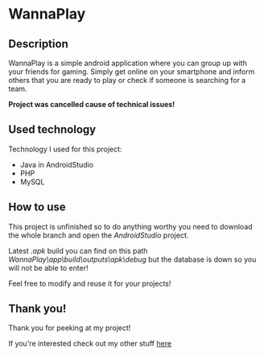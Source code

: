 # WannaPlay

## Description
WannaPlay is a simple android application where you can group up with your friends for gaming. Simply get online on your smartphone and inform others that you are ready to play or check if someone is searching for a team.

**Project was cancelled cause of technical issues!**

## Used technology
Technology I used for this project:
* Java in AndroidStudio
* PHP
* MySQL

## How to use
This project is unfinished so to do anything worthy you need to download the whole branch and open the *AndroidStudio* project.

Latest *.apk* build you can find on this path *WannaPlay\app\build\outputs\apk\debug* but the database is down so you will not be able to enter!

Feel free to modify and reuse it for your projects!
  
## Thank you!
Thank you for peeking at my project!

If you're interested check out my other stuff [here](https://github.com/alehee)
